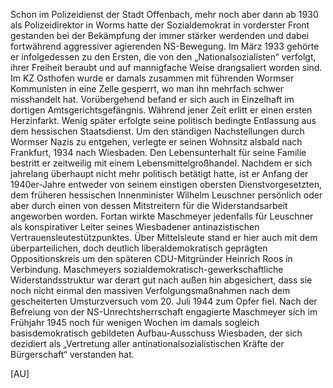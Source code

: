 Schon im Polizeidienst der Stadt Offenbach, mehr noch aber dann ab 1930
als Polizeidirektor in Worms hatte der Sozialdemokrat in vorderster
Front gestanden bei der Bekämpfung der immer stärker werdenden und dabei
fortwährend aggressiver agierenden NS-Bewegung. Im März 1933 gehörte er
infolgedessen zu den Ersten, die von den „Nationalsozialisten“ verfolgt,
ihrer Freiheit beraubt und auf mannigfache Weise drangsaliert worden
sind. Im KZ Osthofen wurde er damals zusammen mit führenden Wormser
Kommunisten in eine Zelle gesperrt, wo man ihn mehrfach schwer
misshandelt hat. Vorübergehend befand er sich auch in Einzelhaft im
dortigen Amtsgerichtsgefängnis. Während jener Zeit erlitt er einen
ersten Herzinfarkt. Wenig später erfolgte seine politisch bedingte
Entlassung aus dem hessischen Staatsdienst. Um den ständigen
Nachstellungen durch Wormser Nazis zu entgehen, verlegte er seinen
Wohnsitz alsbald nach Frankfurt, 1934 nach Wiesbaden. Den
Lebensunterhalt für seine Familie bestritt er zeitweilig mit einem
Lebensmittelgroßhandel. Nachdem er sich jahrelang überhaupt nicht mehr
politisch betätigt hatte, ist er Anfang der 1940er-Jahre entweder von
seinem einstigen obersten Dienstvorgesetzten, dem früheren hessischen
Innenminister Wilhelm Leuschner persönlich oder aber durch einen von
dessen Mitstreitern für die Widerstandsarbeit angeworben worden. Fortan
wirkte Maschmeyer jedenfalls für Leuschner als konspirativer Leiter
seines Wiesbadener antinazistischen Vertrauensleutestützpunktes. Über
Mittelsleute stand er hier auch mit dem überparteilichen, doch deutlich
liberaldemokratisch geprägten Oppositionskreis um den späteren
CDU-Mitgründer Heinrich Roos in Verbindung. Maschmeyers
sozialdemokratisch-gewerkschaftliche Widerstandsstruktur war derart gut
nach außen hin abgesichert, dass sie noch nicht einmal den massiven
Verfolgungsmaßnahmen nach dem gescheiterten Umsturzversuch vom 20. Juli
1944 zum Opfer fiel. Nach der Befreiung von der NS-Unrechtsherrschaft
engagierte Maschmeyer sich im Frühjahr 1945 noch für wenigen Wochen im
damals sogleich basisdemokratisch gebildeten Aufbau-Ausschuss Wiesbaden,
der sich dezidiert als „Vertretung aller antinationalsozialistischen
Kräfte der Bürgerschaft“ verstanden hat.

\[AU\]
